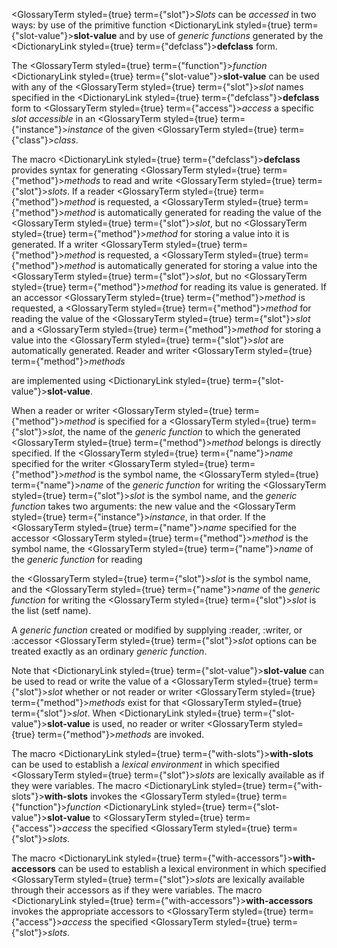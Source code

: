  



<GlossaryTerm styled={true} term={"slot"}><i>Slots</i></GlossaryTerm> can be *accessed* in two ways: by use of the primitive function <DictionaryLink styled={true} term={"slot-value"}><b>slot-value</b></DictionaryLink> and by use of *generic functions* generated by the <DictionaryLink styled={true} term={"defclass"}><b>defclass</b></DictionaryLink> form. 



The <GlossaryTerm styled={true} term={"function"}><i>function</i></GlossaryTerm> <DictionaryLink styled={true} term={"slot-value"}><b>slot-value</b></DictionaryLink> can be used with any of the <GlossaryTerm styled={true} term={"slot"}><i>slot</i></GlossaryTerm> names specified in the <DictionaryLink styled={true} term={"defclass"}><b>defclass</b></DictionaryLink> form to <GlossaryTerm styled={true} term={"access"}><i>access</i></GlossaryTerm> a specific *slot accessible* in an <GlossaryTerm styled={true} term={"instance"}><i>instance</i></GlossaryTerm> of the given <GlossaryTerm styled={true} term={"class"}><i>class</i></GlossaryTerm>. 







 



 



The macro <DictionaryLink styled={true} term={"defclass"}><b>defclass</b></DictionaryLink> provides syntax for generating <GlossaryTerm styled={true} term={"method"}><i>methods</i></GlossaryTerm> to read and write <GlossaryTerm styled={true} term={"slot"}><i>slots</i></GlossaryTerm>. If a reader <GlossaryTerm styled={true} term={"method"}><i>method</i></GlossaryTerm> is requested, a <GlossaryTerm styled={true} term={"method"}><i>method</i></GlossaryTerm> is automatically generated for reading the value of the <GlossaryTerm styled={true} term={"slot"}><i>slot</i></GlossaryTerm>, but no <GlossaryTerm styled={true} term={"method"}><i>method</i></GlossaryTerm> for storing a value into it is generated. If a writer <GlossaryTerm styled={true} term={"method"}><i>method</i></GlossaryTerm> is requested, a <GlossaryTerm styled={true} term={"method"}><i>method</i></GlossaryTerm> is automatically generated for storing a value into the <GlossaryTerm styled={true} term={"slot"}><i>slot</i></GlossaryTerm>, but no <GlossaryTerm styled={true} term={"method"}><i>method</i></GlossaryTerm> for reading its value is generated. If an accessor <GlossaryTerm styled={true} term={"method"}><i>method</i></GlossaryTerm> is requested, a <GlossaryTerm styled={true} term={"method"}><i>method</i></GlossaryTerm> for reading the value of the <GlossaryTerm styled={true} term={"slot"}><i>slot</i></GlossaryTerm> and a <GlossaryTerm styled={true} term={"method"}><i>method</i></GlossaryTerm> for storing a value into the <GlossaryTerm styled={true} term={"slot"}><i>slot</i></GlossaryTerm> are automatically generated. Reader and writer <GlossaryTerm styled={true} term={"method"}><i>methods</i></GlossaryTerm> 



are implemented using <DictionaryLink styled={true} term={"slot-value"}><b>slot-value</b></DictionaryLink>. 



When a reader or writer <GlossaryTerm styled={true} term={"method"}><i>method</i></GlossaryTerm> is specified for a <GlossaryTerm styled={true} term={"slot"}><i>slot</i></GlossaryTerm>, the name of the *generic function* to which the generated <GlossaryTerm styled={true} term={"method"}><i>method</i></GlossaryTerm> belongs is directly specified. If the <GlossaryTerm styled={true} term={"name"}><i>name</i></GlossaryTerm> specified for the writer <GlossaryTerm styled={true} term={"method"}><i>method</i></GlossaryTerm> is the symbol name, the <GlossaryTerm styled={true} term={"name"}><i>name</i></GlossaryTerm> of the *generic function* for writing the <GlossaryTerm styled={true} term={"slot"}><i>slot</i></GlossaryTerm> is the symbol name, and the *generic function* takes two arguments: the new value and the <GlossaryTerm styled={true} term={"instance"}><i>instance</i></GlossaryTerm>, in that order. If the <GlossaryTerm styled={true} term={"name"}><i>name</i></GlossaryTerm> specified for the accessor <GlossaryTerm styled={true} term={"method"}><i>method</i></GlossaryTerm> is the symbol name, the <GlossaryTerm styled={true} term={"name"}><i>name</i></GlossaryTerm> of the *generic function* for reading 



the <GlossaryTerm styled={true} term={"slot"}><i>slot</i></GlossaryTerm> is the symbol name, and the <GlossaryTerm styled={true} term={"name"}><i>name</i></GlossaryTerm> of the *generic function* for writing the <GlossaryTerm styled={true} term={"slot"}><i>slot</i></GlossaryTerm> is the list (setf name). 



A *generic function* created or modified by supplying :reader, :writer, or :accessor <GlossaryTerm styled={true} term={"slot"}><i>slot</i></GlossaryTerm> options can be treated exactly as an ordinary *generic function*. 



Note that <DictionaryLink styled={true} term={"slot-value"}><b>slot-value</b></DictionaryLink> can be used to read or write the value of a <GlossaryTerm styled={true} term={"slot"}><i>slot</i></GlossaryTerm> whether or not reader or writer <GlossaryTerm styled={true} term={"method"}><i>methods</i></GlossaryTerm> exist for that <GlossaryTerm styled={true} term={"slot"}><i>slot</i></GlossaryTerm>. When <DictionaryLink styled={true} term={"slot-value"}><b>slot-value</b></DictionaryLink> is used, no reader or writer <GlossaryTerm styled={true} term={"method"}><i>methods</i></GlossaryTerm> are invoked. 



The macro <DictionaryLink styled={true} term={"with-slots"}><b>with-slots</b></DictionaryLink> can be used to establish a *lexical environment* in which specified <GlossaryTerm styled={true} term={"slot"}><i>slots</i></GlossaryTerm> are lexically available as if they were variables. The macro <DictionaryLink styled={true} term={"with-slots"}><b>with-slots</b></DictionaryLink> invokes the <GlossaryTerm styled={true} term={"function"}><i>function</i></GlossaryTerm> <DictionaryLink styled={true} term={"slot-value"}><b>slot-value</b></DictionaryLink> to <GlossaryTerm styled={true} term={"access"}><i>access</i></GlossaryTerm> the specified <GlossaryTerm styled={true} term={"slot"}><i>slots</i></GlossaryTerm>. 



The macro <DictionaryLink styled={true} term={"with-accessors"}><b>with-accessors</b></DictionaryLink> can be used to establish a lexical environment in which specified <GlossaryTerm styled={true} term={"slot"}><i>slots</i></GlossaryTerm> are lexically available through their accessors as if they were variables. The macro <DictionaryLink styled={true} term={"with-accessors"}><b>with-accessors</b></DictionaryLink> invokes the appropriate accessors to <GlossaryTerm styled={true} term={"access"}><i>access</i></GlossaryTerm> the specified <GlossaryTerm styled={true} term={"slot"}><i>slots</i></GlossaryTerm>. 



